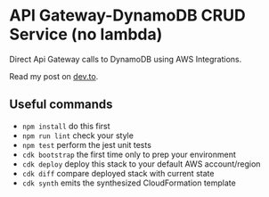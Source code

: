 # API Gateway-DynamoDB CRUD Service (no lambda)

Direct Api Gateway calls to DynamoDB using AWS Integrations.

Read my post on [dev.to](https://dev.to/elthrasher/aws-cdk-api-gateway-service-integration-with-dynamodb-2ek0).

## Useful commands

- `npm install` do this first
- `npm run lint` check your style
- `npm test` perform the jest unit tests
- `cdk bootstrap` the first time only to prep your environment
- `cdk deploy` deploy this stack to your default AWS account/region
- `cdk diff` compare deployed stack with current state
- `cdk synth` emits the synthesized CloudFormation template
